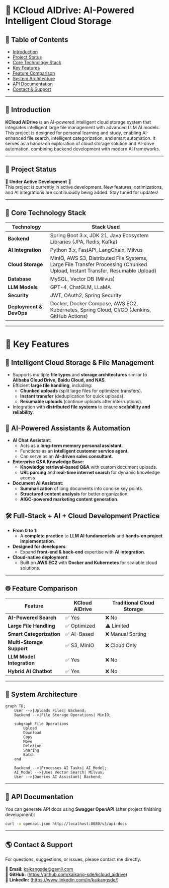 # 🚀 KCloud AIDrive: AI-Powered Intelligent Cloud Storage

## 📌 Table of Contents
- [Introduction](#introduction)
- [Project Status](#-project-status)
- [Core Technology Stack](#core-technology-stack)
- [Key Features](#key-features)
- [Feature Comparison](#feature-comparison)
- [System Architecture](#system-architecture)
- [API Documentation](#api-documentation)
- [Contact & Support](#-contact--support)

---

## 🚀 Introduction

**KCloud AIDrive** is an AI-powered intelligent cloud storage system that integrates intelligent large file management with advanced LLM AI models. This project is designed for personal learning and study, enabling AI-enhanced file search, intelligent categorization, and smart automation. It serves as a hands-on exploration of cloud storage solution and AI-drive automation, combining backend development with modern AI frameworks. 

---

## 📌 Project Status
🚧 **Under Active Development** 🚧  
This project is currently in active development. New features, optimizations, and AI integrations are continuously being added. Stay tuned for updates!

---

## 🔧 Core Technology Stack
| Technology                       | Stack Used                                                                                                                   |
|----------------------------------|------------------------------------------------------------------------------------------------------------------------------|
| **Backend**                      | Spring Boot 3.x, JDK 21, Java Ecosystem Libraries (JPA, Redis, Kafka)                                                        |
| **AI Integration**               | Python 3.x, FastAPI, LangChain, Milvus                                                                                       |
| **Cloud Storage**                | MinIO, AWS S3, Distributed File Systems, Large File Transfer Processing (Chunked Upload, Instant Transfer, Resumable Upload) |
| **Database**                     | MySQL, Vector DB (Milvus)                                                                                                    |
| **LLM Models**                   | GPT-4, ChatGLM, LLaMA                                                                                                        |
| **Security**                     | JWT, OAuth2, Spring Security                                                                                                 |
| **Deployment & DevOps**          | Docker, Docker Compose, AWS EC2, Kubernetes, Spring Cloud, CI/CD (Jenkins, GitHub Actions)                                   |

---

# 🚀 Key Features

## 📂 Intelligent Cloud Storage & File Management
- Supports multiple **file types** and **storage architectures** similar to **Alibaba Cloud Drive, Baidu Cloud, and NAS**.
- Efficient **large file handling**, including:
    - **Chunked uploads** (split large files for optimized transfers).
    - **Instant transfer** (deduplication for quick uploads).
    - **Resumable uploads** (continue uploads after interruptions).
- Integration with **distributed file systems** to ensure **scalability and reliability**.

## 🤖 AI-Powered Assistants & Automation
- **AI Chat Assistant**:
    - Acts as a **long-term memory personal assistant**.
    - Functions as an **intelligent customer service agent**.
    - Can serve as an **AI-driven sales consultant**.
- **Enterprise Q&A Knowledge Base**:
    - **Knowledge retrieval-based Q&A** with custom document uploads.
    - **URL parsing** and **real-time internet search** for dynamic knowledge access.
- **Document AI Assistant**:
    - **Summarization** of long documents into concise key points.
    - **Structured content analysis** for better organization.
    - **AIGC-powered marketing content generation**.

## 🛠 Full-Stack + AI + Cloud Development Practice
- **From 0 to 1**:
    - A **complete practice** to **LLM AI fundamentals** and **hands-on project implementation**.
- **Designed for developers**:
    - Expand **front-end & back-end** expertise with **AI integration**.
- **Cloud-native deployment**:
    - Built on **AWS EC2** with **Docker and Kubernetes** for scalable cloud solutions.

---

## 🌐 Feature Comparison
| Feature               | KCloud AIDrive   | Traditional Cloud Storage |
|----------------------|------------------|--------------------------|
| **AI-Powered Search** | ✅ Yes            | ❌ No |
| **Large File Handling** | ✅ Optimized      | ⚠️ Limited |
| **Smart Categorization** | ✅ AI-Based       | ❌ Manual Sorting |
| **Multi-Storage Support** | ✅ S3, MinIO      | ❌ Cloud Only |
| **LLM Model Integration** | ✅ Yes            | ❌ No |
| **Hybrid AI Chatbot** | ✅ Yes            | ❌ No |

---

## 🔄 System Architecture
```mermaid
graph TD;
    User -->|Uploads Files| Backend;
    Backend -->|File Storage Operations| MinIO;

    subgraph File Operations
        Upload
        Download
        Copy
        Move
        Deletion
        Sharing
        Batch 
    end
    
    Backend -->|Processes AI Tasks| AI_Model;
    AI_Model -->|Uses Vector Search| Milvus;
    User -->|Queries AI Assistant| Backend;
```

---

## 📘 API Documentation
You can generate API docs using **Swagger OpenAPI** (after project finishing development):
```sh
curl -o openapi.json http://localhost:8080/v3/api-docs
```

---


## 🌎 Contact & Support
For questions, suggestions, or issues, please contact me directly.

📩 **Email:** kaikangsde@gamil.com  
🐙 **GitHub:** (https://github.com/kaikang-sde/kcloud_aidrive)  
🔗 **LinkedIn:** (https://www.linkedin.com/in/kaikangsde/)

